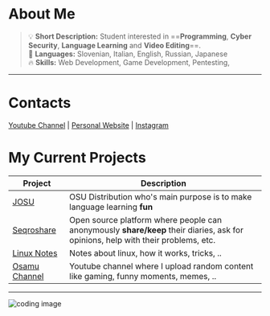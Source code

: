 # About Me

> :bulb: **Short Description:** Student interested in ==<b>Programming</b>, <b>Cyber Security</b>, <b>Language Learning</b> and <b>Video Editing</b>==.\
> :crossed_flags: **Languages:** Slovenian, Italian, English, Russian, Japanese\
> :fire: **Skills:** Web Development, Game Development, Pentesting,
***

# Contacts 

<a href="https://www.youtube.com/channel/UCICp0q6JpR_9yeICzj9mBkA">Youtube Channel</a> |
<a href="http://kevintheadminman.epizy.com">Personal Website</a> |
<a href="https://www.instagram.com/kevinj____/">Instagram</a>

# My Current Projects 

| Project      | Description |
| ----------- | ----------- |
| <a href="https://github.com/osamu-kj/JOSU">JOSU</a>      | OSU Distribution who's main purpose is to make language learning <b>fun</b> |
| <a href="https://seqroshare-project.web.app/">Seqroshare</a>   | Open source platform where people can anonymously <b>share/keep</b> their diaries, ask for opinions, help with their problems, etc. |
| <a href="https://github.com/osamu-kj/Linux-Notes">Linux Notes</a> | Notes about linux, how it works, tricks, .. |
| <a href="https://www.youtube.com/channel/UCICp0q6JpR_9yeICzj9mBkA">Osamu Channel</a> | Youtube channel where I upload random content like gaming, funny moments, memes, .. |

***

<img src="https://www.bgosoftware.com/blog/wp-content/uploads/2016/03/insidepost_coding.jpg" alt="coding image"/>
